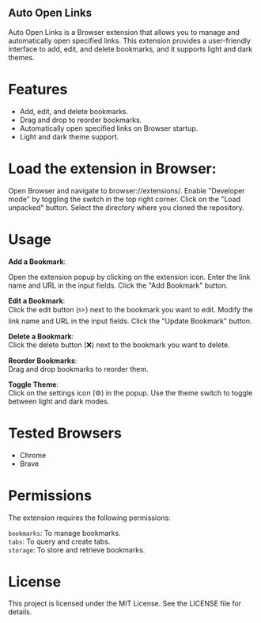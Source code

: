 ## Auto Open Links

Auto Open Links is a Browser extension that allows you to manage and automatically open specified links. This extension provides a user-friendly interface to add, edit, and delete bookmarks, and it supports light and dark themes.

# Features

- Add, edit, and delete bookmarks.
- Drag and drop to reorder bookmarks.
- Automatically open specified links on Browser startup.
- Light and dark theme support.

# Load the extension in Browser:

Open Browser and navigate to browser://extensions/.
Enable "Developer mode" by toggling the switch in the top right corner.
Click on the "Load unpacked" button.
Select the directory where you cloned the repository.

# Usage

**Add a Bookmark**:

Open the extension popup by clicking on the extension icon.
Enter the link name and URL in the input fields.
Click the "Add Bookmark" button.

**Edit a Bookmark**:<br>
Click the edit button (✏️) next to the bookmark you want to edit.
Modify the link name and URL in the input fields.
Click the "Update Bookmark" button.

**Delete a Bookmark**:<br>
Click the delete button (❌) next to the bookmark you want to delete.

**Reorder Bookmarks**:<br>
Drag and drop bookmarks to reorder them.

**Toggle Theme**:<br>
Click on the settings icon (⚙️) in the popup.
Use the theme switch to toggle between light and dark modes.

# Tested Browsers

- Chrome
- Brave

# Permissions

The extension requires the following permissions:

`bookmarks`: To manage bookmarks. <br>
`tabs`: To query and create tabs.<br>
`storage`: To store and retrieve bookmarks.<br>

# License

This project is licensed under the MIT License. See the LICENSE file for details.
